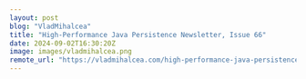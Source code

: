 ```yaml
---
layout: post
blog: "VladMihalcea"
title: "High-Performance Java Persistence Newsletter, Issue 66"
date: 2024-09-02T16:30:20Z
image: images/vladmihalcea.png
remote_url: "https://vladmihalcea.com/high-performance-java-persistence-newsletter-issue-66/"
---
```

